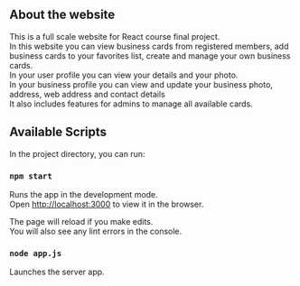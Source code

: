 ## About the website

This is a full scale website for React course final project.<br />
In this website you can view business cards from registered members, add business cards to your favorites list, create and manage your own business cards.<br />
In your user profile you can view your details and your photo.<br />
In your business profile you can view and update your business photo, address, web address and contact details<br />
It also includes features for admins to manage all available cards.<br />

## Available Scripts

In the project directory, you can run:

### `npm start`

Runs the app in the development mode.<br />
Open [http://localhost:3000](http://localhost:3000) to view it in the browser.

The page will reload if you make edits.<br />
You will also see any lint errors in the console.

### `node app.js`

Launches the server app.<br />

